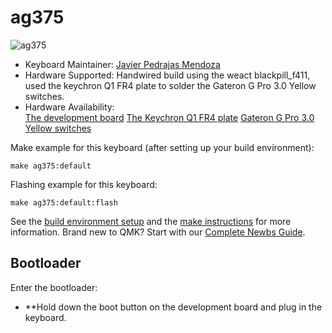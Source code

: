 # ag375

![ag375](https://i.imgur.com/RUco7LH.jpeg)

* Keyboard Maintainer: [Javier Pedrajas Mendoza](https://github.com/Ag3NtK)
* Hardware Supported: Handwired build using the weact blackpill_f411, used the keychron Q1 FR4 plate to solder the Gateron G Pro 3.0 Yellow switches.
* Hardware Availability: \
            [The development board](https://es.aliexpress.com/item/1005001456186625.html?spm=a2g0o.order_list.order_list_main.11.29b7194dJrbyHt&gatewayAdapt=glo2esp)
            [The Keychron Q1 FR4 plate](https://www.keychron.com/products/q1-fr4-plate)
            [Gateron G Pro 3.0 Yellow switches](https://www.keychron.com/products/gateron-g-pro-3-0-switch?variant=40509382754393)
            
Make example for this keyboard (after setting up your build environment):

    make ag375:default

Flashing example for this keyboard:

    make ag375:default:flash

See the [build environment setup](https://docs.qmk.fm/#/getting_started_build_tools) and the [make instructions](https://docs.qmk.fm/#/getting_started_make_guide) for more information. Brand new to QMK? Start with our [Complete Newbs Guide](https://docs.qmk.fm/#/newbs).

## Bootloader

Enter the bootloader:

* **Hold down the boot button on the development board and plug in the keyboard.
